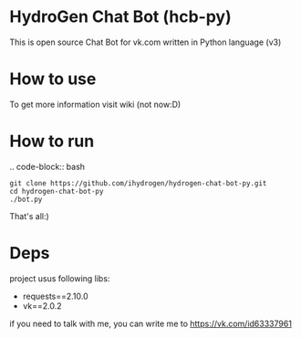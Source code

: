 # HydroGen Chat Bot (hcb-py)

This is open source Chat Bot for vk.com written in Python language (v3)

# How to use
To get more information visit wiki (not now:D)

# How to run
.. code-block:: bash

    git clone https://github.com/ihydrogen/hydrogen-chat-bot-py.git
    cd hydrogen-chat-bot-py
    ./bot.py
  
That's all:)

# Deps
project usus following libs:
* requests==2.10.0
* vk==2.0.2

if you need to talk with me, you can write me to https://vk.com/id63337961
